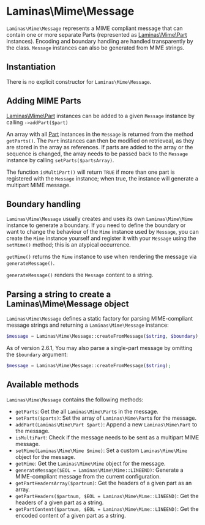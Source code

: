 # Laminas\\Mime\\Message

`Laminas\Mime\Message` represents a MIME compliant message that can contain one or
more separate Parts (represented as [Laminas\Mime\Part](part.md) instances).
Encoding and boundary handling are handled transparently by the class.
`Message` instances can also be generated from MIME strings.

## Instantiation

There is no explicit constructor for `Laminas\Mime\Message`.

## Adding MIME Parts

[Laminas\Mime\Part](part.md) instances can be added to a given `Message` instance by
calling `->addPart($part)`

An array with all [Part](part.md) instances in the `Message` is returned from
the method `getParts()`. The `Part` instances can then be modified on
retrieveal, as they are stored in the array as references. If parts are added
to the array or the sequence is changed, the array needs to be passed back to
the `Message` instance by calling `setParts($partsArray)`.

The function `isMultiPart()` will return `TRUE` if more than one part is
registered with the `Message` instance; when true, the instance will generate a
multipart MIME message.

## Boundary handling

`Laminas\Mime\Message` usually creates and uses its own `Laminas\Mime\Mime` instance
to generate a boundary.  If you need to define the boundary or want to change
the behaviour of the `Mime` instance used by `Message`, you can create the
`Mime` instance yourself and register it with your `Message` using the
`setMime()` method; this is an atypical occurrence.

`getMime()` returns the `Mime` instance to use when rendering the message via
`generateMessage()`.

`generateMessage()` renders the `Message` content to a string.

## Parsing a string to create a Laminas\\Mime\\Message object

`Laminas\Mime\Message` defines a static factory for parsing MIME-compliant message
strings and returning a `Laminas\Mime\Message` instance:

```php
$message = Laminas\Mime\Message::createFromMessage($string, $boundary);
```

As of version 2.6.1, You may also parse a single-part message by omitting the
`$boundary` argument:

```php
$message = Laminas\Mime\Message::createFromMessage($string);
```

## Available methods

`Laminas\Mime\Message` contains the following methods:

- `getParts`: Get the all `Laminas\Mime\Part`s in the message.
- `setParts($parts)`: Set the array of `Laminas\Mime\Part`s for the message.
- `addPart(Laminas\Mime\Part $part)`: Append a new `Laminas\Mime\Part` to the
  message.
- `isMultiPart`: Check if the message needs to be sent as a multipart MIME
  message.
- `setMime(Laminas\Mime\Mime $mime)`: Set a custom `Laminas\Mime\Mime` object for the
  message.
- `getMime`: Get the `Laminas\Mime\Mime` object for the message.
- `generateMessage($EOL = Laminas\Mime\Mime::LINEEND)`: Generate a MIME-compliant
  message from the current configuration.
- `getPartHeadersArray($partnum)`: Get the headers of a given part as an array.
- `getPartHeaders($partnum, $EOL = Laminas\Mime\Mime::LINEEND)`: Get the headers
  of a given part as a string.
- `getPartContent($partnum, $EOL = Laminas\Mime\Mime::LINEEND)`: Get the encoded
  content of a given part as a string.
